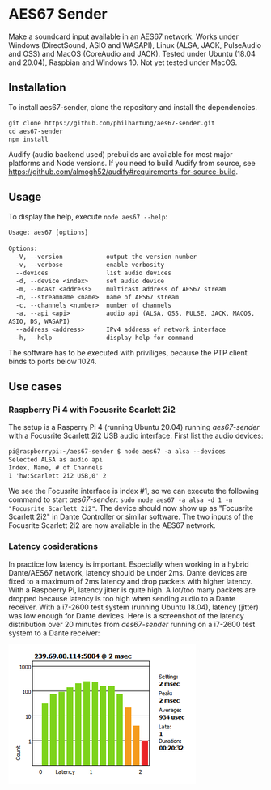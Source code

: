 # AES67 Sender
Make a soundcard input available in an AES67 network. Works under Windows (DirectSound, ASIO and WASAPI), Linux (ALSA, JACK, PulseAudio and OSS) and MacOS (CoreAudio and JACK). Tested under Ubuntu (18.04 and 20.04), Raspbian and Windows 10. Not yet tested under MacOS.
## Installation
To install aes67-sender, clone the repository and install the dependencies.
```
git clone https://github.com/philhartung/aes67-sender.git
cd aes67-sender
npm install
```
Audify (audio backend used) prebuilds are available for most major platforms and Node versions. If you need to build Audify from source, see https://github.com/almogh52/audify#requirements-for-source-build.
## Usage
To display the help, execute `node aes67 --help`:
```
Usage: aes67 [options]

Options:
  -V, --version            output the version number
  -v, --verbose            enable verbosity
  --devices                list audio devices
  -d, --device <index>     set audio device
  -m, --mcast <address>    multicast address of AES67 stream
  -n, --streamname <name>  name of AES67 stream
  -c, --channels <number>  number of channels
  -a, --api <api>          audio api (ALSA, OSS, PULSE, JACK, MACOS, ASIO, DS, WASAPI)
  --address <address>      IPv4 address of network interface
  -h, --help               display help for command
```

The software has to be executed with priviliges, because the PTP client binds to ports below 1024.
## Use cases
### Raspberry Pi 4 with Focusrite Scarlett 2i2
The setup is a Rasperry Pi 4 (running Ubuntu 20.04) running *aes67-sender* with a Focusrite Scarlett 2i2 USB audio interface. First list the audio devices:
```
pi@raspberrypi:~/aes67-sender $ node aes67 -a alsa --devices
Selected ALSA as audio api
Index, Name, # of Channels
1 'hw:Scarlett 2i2 USB,0' 2
```
We see the Focusrite interface is index #1, so we can execute the following command to start *aes67-sender*: `sudo node aes67 -a alsa -d 1 -n "Focusrite Scarlett 2i2"`. The device should now show up as "Focusrite Scarlett 2i2" in Dante Controller or similar software. The two inputs of the Focusrite Scarlett 2i2 are now available in the AES67 network.

### Latency cosiderations
In practice low latency is important. Especially when working in a hybrid Dante/AES67 network, latency should be under 2ms. Dante devices are fixed to a maximum of 2ms latency and drop packets with higher latency. With a Raspberry Pi, latency jitter is quite high. A lot/too many packets are dropped because latency is too high when sending audio to a Dante receiver. With a i7-2600 test system (running Ubuntu 18.04), latency (jitter) was low enough for Dante devices. Here is a screenshot of the latency distribution over 20 minutes from *aes67-sender* running on a i7-2600 test system to a Dante receiver:

![Screenshot](doc/dante-latency.png "dante-latency")
